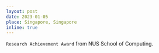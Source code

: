 ```yaml
---
layout: post
date: 2023-01-05
place: Singapore, Singapore
inline: true
---
```


`Research Achievement Award` from NUS School of Computing.